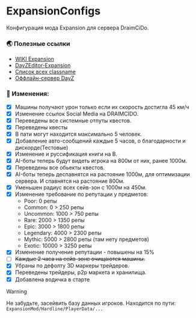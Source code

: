 # ExpansionConfigs

Конфигурация мода Expansion для сервера DraimCiDo.

### :earth_asia: Полезные ссылки
- [WIKI Expansion](https://github.com/salutesh/DayZ-Expansion-Scripts/wiki)
- [DayZEditor-Expansion](https://github.com/Shawminator/DayZeEditor/releases)
- [Список всех classname](https://github.com/CypherMediaGIT/DayZClassNames2020/blob/master/classname2020)
- [Оффлайн-сервер DayZ](https://github.com/Arkensor/DayZCommunityOfflineMode)
### :rocket: Изменения:
- [x] Машины получают урон только если их скорость достигла 45 км/ч
- [x] Изменение ссылок Social Media на DRAIMCIDO.
- [x] Переведены все системные отпуты квестов.
- [x] Переведены квесты
- [x] В пати могут находится максимально 5 человек.
- [x] Добавление авто-сообщений каждые 5 часов, о благодарности и дискорде(Тестовые)
- [x] Изменение и руссификация книги на B.
- [x] AI-боты теперь будут видеть игрока на 800м от них, ранее 1000м.
- [x] Переведены все обьекты квестов.
- [x] AI-боты теперь деспавнятся на растояние 1000м, для оптимизации сервера. И спавнятся на растояние 800м.
- [x] Уменьшен радиус всех сейв-зон с 1000м на 450м.
- [x] Изменение требование по репутации у предметов:
    - Poor: 0 репы
    - Common: 0 > 250 репы
    - Uncommon: 1000 > 750 репы
    - Rare: 2000 > 1350 репы
    - Epic: 3000 > 1800 репы
    - Legendary: 4000 > 2300 репы
    - Mythic: 5000 > 2800 репы (там нету предметов)
    - Exotic: 10000 > 3250 репы
- [x] Изменение получение репутации - повышены на 15%
- [ ] ~~Каждые 2 часа на сейв-зоне очищаются машины.~~
- [x] Убраны по дефолту 3D маркеры трейдеров.
- [x] Переведены трейдеры, p2p маркета и хранилища.
- [x] Добавлена водичка в старте

> [!WARNING]
> Не забудьте, засейвить базу данных игроков.
> Находится по пути: ```ExpansionMod/Hardline/PlayerData/...```
